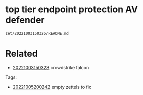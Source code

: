 # top tier endpoint protection AV defender

` zet/20221003150326/README.md `

# Related

- [20221003150323](/zet/20221003150323/README.md) crowdstrike falcon

Tags:

- [20221005200242](/zet/20221005200242/README.md) empty zettels to fix
    
